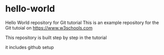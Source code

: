 # hello-world
Hello World repository for Git tutorial
This is an example repository for the Git tutoial on https://www.w3schools.com

This repository is built step by step in the tutorial

it includes github setup
